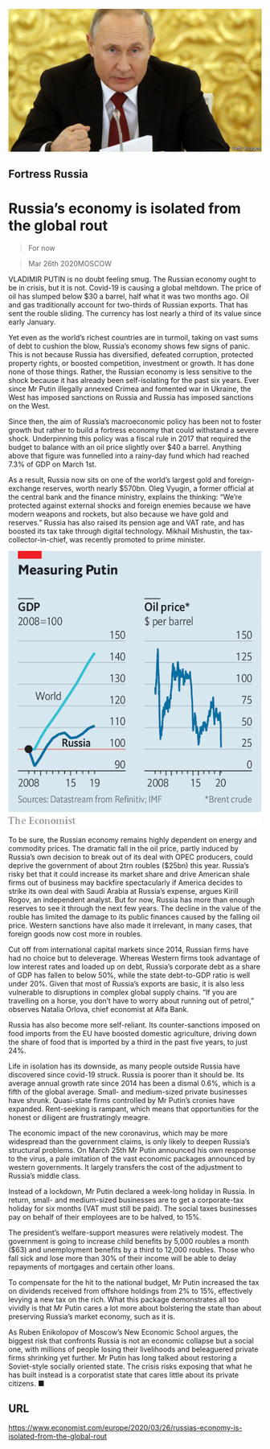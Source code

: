 ![](./images/20200328_EUP002.jpg)

## Fortress Russia

# Russia’s economy is isolated from the global rout

> For now

> Mar 26th 2020MOSCOW

VLADIMIR PUTIN is no doubt feeling smug. The Russian economy ought to be in crisis, but it is not. Covid-19 is causing a global meltdown. The price of oil has slumped below $30 a barrel, half what it was two months ago. Oil and gas traditionally account for two-thirds of Russian exports. That has sent the rouble sliding. The currency has lost nearly a third of its value since early January.

Yet even as the world’s richest countries are in turmoil, taking on vast sums of debt to cushion the blow, Russia’s economy shows few signs of panic. This is not because Russia has diversified, defeated corruption, protected property rights, or boosted competition, investment or growth. It has done none of those things. Rather, the Russian economy is less sensitive to the shock because it has already been self-isolating for the past six years. Ever since Mr Putin illegally annexed Crimea and fomented war in Ukraine, the West has imposed sanctions on Russia and Russia has imposed sanctions on the West.

Since then, the aim of Russia’s macroeconomic policy has been not to foster growth but rather to build a fortress economy that could withstand a severe shock. Underpinning this policy was a fiscal rule in 2017 that required the budget to balance with an oil price slightly over $40 a barrel. Anything above that figure was funnelled into a rainy-day fund which had reached 7.3% of GDP on March 1st.

As a result, Russia now sits on one of the world’s largest gold and foreign-exchange reserves, worth nearly $570bn. Oleg Vyugin, a former official at the central bank and the finance ministry, explains the thinking: “We’re protected against external shocks and foreign enemies because we have modern weapons and rockets, but also because we have gold and reserves.” Russia has also raised its pension age and VAT rate, and has boosted its tax take through digital technology. Mikhail Mishustin, the tax-collector-in-chief, was recently promoted to prime minister.

![](./images/20200328_EUC883.png)

To be sure, the Russian economy remains highly dependent on energy and commodity prices. The dramatic fall in the oil price, partly induced by Russia’s own decision to break out of its deal with OPEC producers, could deprive the government of about 2trn roubles ($25bn) this year. Russia’s risky bet that it could increase its market share and drive American shale firms out of business may backfire spectacularly if America decides to strike its own deal with Saudi Arabia at Russia’s expense, argues Kirill Rogov, an independent analyst. But for now, Russia has more than enough reserves to see it through the next few years. The decline in the value of the rouble has limited the damage to its public finances caused by the falling oil price. Western sanctions have also made it irrelevant, in many cases, that foreign goods now cost more in roubles.

Cut off from international capital markets since 2014, Russian firms have had no choice but to deleverage. Whereas Western firms took advantage of low interest rates and loaded up on debt, Russia’s corporate debt as a share of GDP has fallen to below 50%, while the state debt-to-GDP ratio is well under 20%. Given that most of Russia’s exports are basic, it is also less vulnerable to disruptions in complex global supply chains. “If you are travelling on a horse, you don’t have to worry about running out of petrol,” observes Natalia Orlova, chief economist at Alfa Bank.

Russia has also become more self-reliant. Its counter-sanctions imposed on food imports from the EU have boosted domestic agriculture, driving down the share of food that is imported by a third in the past five years, to just 24%.

Life in isolation has its downside, as many people outside Russia have discovered since covid-19 struck. Russia is poorer than it should be. Its average annual growth rate since 2014 has been a dismal 0.6%, which is a fifth of the global average. Small- and medium-sized private businesses have shrunk. Quasi-state firms controlled by Mr Putin’s cronies have expanded. Rent-seeking is rampant, which means that opportunities for the honest or diligent are frustratingly meagre.

The economic impact of the new coronavirus, which may be more widespread than the government claims, is only likely to deepen Russia’s structural problems. On March 25th Mr Putin announced his own response to the virus, a pale imitation of the vast economic packages announced by western governments. It largely transfers the cost of the adjustment to Russia’s middle class.

Instead of a lockdown, Mr Putin declared a week-long holiday in Russia. In return, small- and medium-sized businesses are to get a corporate-tax holiday for six months (VAT must still be paid). The social taxes businesses pay on behalf of their employees are to be halved, to 15%.

The president’s welfare-support measures were relatively modest. The government is going to increase child benefits by 5,000 roubles a month ($63) and unemployment benefits by a third to 12,000 roubles. Those who fall sick and lose more than 30% of their income will be able to delay repayments of mortgages and certain other loans.

To compensate for the hit to the national budget, Mr Putin increased the tax on dividends received from offshore holdings from 2% to 15%, effectively levying a new tax on the rich. What this package demonstrates all too vividly is that Mr Putin cares a lot more about bolstering the state than about preserving Russia’s market economy, such as it is.

As Ruben Enikolopov of Moscow’s New Economic School argues, the biggest risk that confronts Russia is not an economic collapse but a social one, with millions of people losing their livelihoods and beleaguered private firms shrinking yet further. Mr Putin has long talked about restoring a Soviet-style socially oriented state. The crisis risks exposing that what he has built instead is a corporatist state that cares little about its private citizens. ■

## URL

https://www.economist.com/europe/2020/03/26/russias-economy-is-isolated-from-the-global-rout
